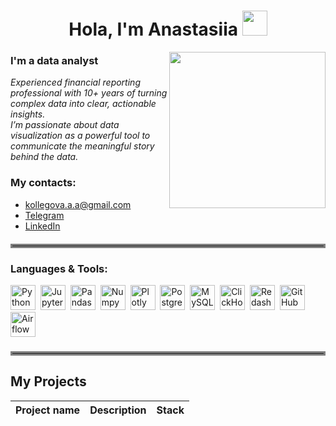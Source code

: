 <h1 align="center">Hola, I'm Anastasiia</b> <img src="https://github.com/blackcater/blackcater/raw/main/images/Hi.gif" height="40"/></h1>

<img align="right" src="https://gifdb.com/images/high/i-eat-data-for-breakfast-so65o8b3qes6edff.gif" width="250">

### I'm a data analyst
*Experienced financial reporting professional with 10+ years of turning complex data into clear, actionable insights.* 
*<br/>I’m passionate about data visualization as a powerful tool to communicate the meaningful story behind the data.*

### My contacts:
* [kollegova.a.a@gmail.com](mailto:kollegova.a.a@gmail.com) 
* [Telegram](https://t.me/a_klgv)
* [LinkedIn](www.linkedin.com/in/anastasiia-kollegova-865a7521) 

<hr style="border: 3px solid gray; margin: 20px 0;">

### Languages & Tools:
  <img src="https://img.shields.io/badge/python-white?logo=python&style=for-the-badge" title="Python" alt="Python" height="40"/>&nbsp;
  <img src="https://img.shields.io/badge/Jupyter_notebook-white?logo=Jupyter&style=for-the-badge" title="Jupyter" alt="Jupyter" height="40"/>&nbsp;
  <img src="https://img.shields.io/badge/pandas-white?logo=pandas&logoColor=blue&style=for-the-badge" title="Pandas" alt="Pandas" height="40"/>&nbsp;
  <img src="https://img.shields.io/badge/numpy-white?logo=numpy&logoColor=blue&style=for-the-badge" title="Numpy" alt="Numpy" height="40"/>&nbsp;
  <img src="https://img.shields.io/badge/plotly-white?logo=plotly&logoColor=blue&style=for-the-badge" title="Plotly" alt="Plotly" height="40"/>&nbsp;
  <img src="https://img.shields.io/badge/PostgreSQL-white?logo=PostgreSQL&s&style=for-the-badge" title="PostgreSQL" alt="PostgreSQL" height="40"/>&nbsp;
  <img src="https://img.shields.io/badge/mySQL-white?logo=mySQL&s&style=for-the-badge" title="MySQL"  alt="MySQL" height="40"/>&nbsp;
  <img src="https://img.shields.io/badge/Clickhouse-white?logo=Clickhouse&style=for-the-badge" title="ClickHouse" alt="ClickHouse" height="40"/>&nbsp;
  <img src="https://img.shields.io/badge/redash-white?logo=redash&logoColor=black&style=for-the-badge" title="Redash" alt="Redash" height="40"/>&nbsp;
  <img src="https://img.shields.io/badge/github-white?logo=github&logoColor=black&style=for-the-badge" title="GitHub" alt="GitHub" height="40"/>&nbsp;
  <img src="https://img.shields.io/badge/Airflow-white?logo=Airflow&style=for-the-badge" title="Airflow" alt="Airflow" height="40"/>&nbsp;

<hr style="border: 3px solid gray; margin: 20px 0;">

## My Projects


| Project name | Description | Stack |
|----------------|-----------------|-----------------|




